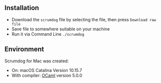 ## Installation

- Download the `scrumdog` file by selecting the file, then press `Download raw file`
- Save file to somewhere suitable on your machine 
- Run it via Command Line  `./scrumdog`

## Environment

Scrumdog for Mac was created:

- On: macOS Catalina  Version 10.15.7
- With compiler: [OCaml](https://ocaml.org/) version 5.0.0
